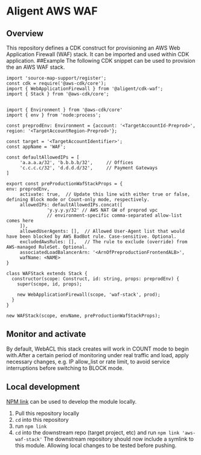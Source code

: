 # Aligent AWS WAF

## Overview

This repository defines a CDK construct for provisioning an AWS Web Application Firewall (WAF) stack. It can be imported and used within CDK application.
##Example
The following CDK snippet can be used to provision the an AWS WAF stack.

```
import 'source-map-support/register';
const cdk = require('@aws-cdk/core');
import { WebApplicationFirewall } from '@aligent/cdk-waf';
import { Stack } from '@aws-cdk/core';


import { Environment } from '@aws-cdk/core'
import { env } from 'node:process';

const preprodEnv: Environment = {account: '<TargetAccountId-Preprod>', region: '<TargetAccountRegion-Preprod>'};

const target = '<TargetAccountIdentifier>';
const appName = 'WAF';

const defaultAllowedIPs = [
     'a.a.a.a/32', 'b.b.b.b/32',     // Offices
     'c.c.c.c/32', 'd.d.d.d/32',     // Payment Gateways
]

export const preProductionWafStackProps = {
env: preprodEnv,
     activate: true,  // Update this line with either true or false, defining Block mode or Count-only mode, respectively.  
     allowedIPs: defaultAllowedIPs.concat([
               'y.y.y.y/32' // AWS NAT GW of preprod vpc
               // environment-specific comma-separated allow-list comes here
     ]),
     allowedUserAgents: [],  // Allowed User-Agent list that would have been blocked by AWS BadBot rule. Case-sensitive. Optional.
     excludedAwsRules: [],   // The rule to exclude (override) from AWS-managed RuleSet. Optional.
     associatedLoadBalancerArn: '<ArnOfPreproductionFrontendALB>',
     wafName: <NAME>
}

class WAFStack extends Stack {
  constructor(scope: Construct, id: string, props: preprodEnv) {
    super(scope, id, props);

    new WebApplicationFirewall(scope, 'waf-stack', prod);
  }
}

new WAFStack(scope, envName, preProductionWafStackProps);
```

## Monitor and activate
By default, WebACL this stack creates will work in COUNT mode to begin with.After a certain period of monitoring under real traffic and load, apply necessary changes, e.g. IP allow_list or rate limit, to avoid service interruptions before switching to BLOCK mode.

## Local development
[NPM link](https://docs.npmjs.com/cli/v7/commands/npm-link) can be used to develop the module locally.
1. Pull this repository locally
2. `cd` into this repository
3. run `npm link`
4. `cd` into the downstream repo (target project, etc) and run `npm link 'aws-waf-stack'`
The downstream repository should now include a symlink to this module. Allowing local changes to be tested before pushing.

